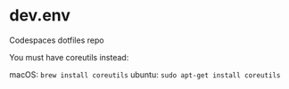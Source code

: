 # dev.env

Codespaces dotfiles repo

You must have coreutils instead:

macOS: `brew install coreutils`
ubuntu: `sudo apt-get install coreutils`
